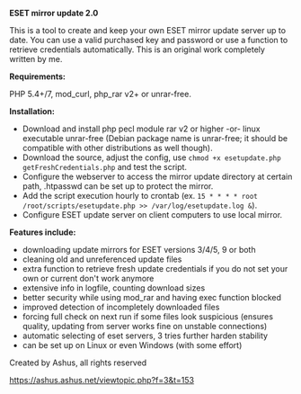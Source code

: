 **ESET mirror update 2.0**

This is a tool to create and keep your own ESET mirror update server up to date. You can use a valid purchased key and password or use a function to retrieve credentials automatically. This is an original work completely written by me.

**Requirements:**

PHP 5.4+/7, mod_curl, php_rar v2+ or unrar-free.

**Installation:**
- Download and install php pecl module rar v2 or higher -or- linux executable unrar-free (Debian package name is unrar-free; it should be compatible with other distributions as well though).
- Download the source, adjust the config, use `chmod +x esetupdate.php getFreshCredentials.php` and test the script.
- Configure the webserver to access the mirror update directory at certain path, .htpasswd can be set up to protect the mirror.
- Add the script execution hourly to crontab (ex. `15 * * * * root /root/scripts/esetupdate.php >> /var/log/esetupdate.log &`).
- Configure ESET update server on client computers to use local mirror.

**Features include:**
- downloading update mirrors for ESET versions 3/4/5, 9 or both
- cleaning old and unreferenced update files
- extra function to retrieve fresh update credentials if you do not set your own or current don't work anymore
- extensive info in logfile, counting download sizes
- better security while using mod_rar and having exec function blocked
- improved detection of incompletely downloaded files
- forcing full check on next run if some files look suspicious (ensures quality, updating from server works fine on unstable connections)
- automatic selecting of eset servers, 3 tries further harden stability
- can be set up on Linux or even Windows (with some effort)


Created by Ashus, all rights reserved

https://ashus.ashus.net/viewtopic.php?f=3&t=153
